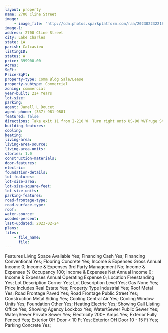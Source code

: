 ```yaml
---
layout: property
name: 2700 Cline Street 
image:
    - image_file: "http://cdn.photos.sparkplatform.com/raa/20230223221801473517000000.jpg"
image-1:
address: 2700 Cline Street
city: Lake Charles
state: LA
parish: Calcasieu
listingID: 
status: A
price: 399900.00
Acres: 
SqFt: 
Price-SqFt: 
property-type: Comm Bldg Sale/Lease
property-subtype: Commercial
zoning: commercial
year-built: 21+ Years
lot-size: 
parking: 
agent: Janell L Doucet
agent-phone: (337) 981-9881
featured: false
directions: Take exit 11 from I-210 W  Turn right onto US-90 W/Fruge St 0.6 mi  Turn left onto Mcnabb St 0.2 mi  Turn right onto Cline St Property is on the left. Corner of Holmes and Cline St.
building-features: 
cooling: 
heating: 
living-area: 
living-area-source: 
living-area-units: 
stories: 1.0
construction-materials: 
door-features: 
electric: 
foundation-details: 
lot-features: 
lot-size-area: 
lot-size-square-feet: 
lot-size-units: 
parking-features: 
road-frontage-type: 
road-surface-type: 
roof: 
water-source: 
wooded-percent: 
last-updated: 2023-02-24
plans: 
files:
    - file_name:
      file:
---
```

Features	Living Space Available	Yes;
Financing	Cash	Yes;
Financing	Conventional	Yes;
Flooring	Concrete	Yes;
Income & Expenses	Gross Annual Income	0;
Income & Expenses	3rd Party Management	No;
Income & Expenses	% Occupancy	100;
Income & Expenses	Net Annual Income	0;
Income & Expenses	Annual Operating Expense	0;
Location	Freestanding	Yes;
Lot Description	Corner	Yes;
Lot Description	Level	Yes;
Gas	None	Yes;
Price Includes	Real Estate	Yes;
Property Type	Industrial	Yes;
Roof	Metal	Yes;
Road Frontage	Paved	Yes;
Road Frontage	Public Street	Yes;
Construction	Metal Siding	Yes;
Cooling	Central Air	Yes;
Cooling	Window Units	Yes;
Foundation	Other	Yes;
Heating	Electric	Yes;
Showing	Call Listing Office	Yes;
Showing	Agency Lockbox	Yes;
Water/Sewer	Public Sewer	Yes;
Water/Sewer	Private Sewer	Yes;
Electricity	200+ Amps	Yes;
Exterior	Fully Fenced	Yes;
Exterior	OH Door < 10 Ft	Yes;
Exterior	OH Door 10 - 15 Ft	Yes;
Parking	Concrete	Yes;

